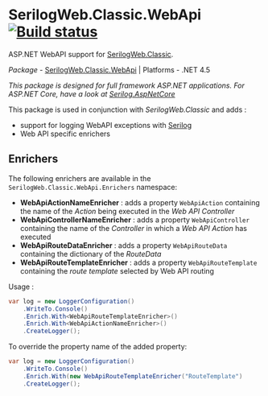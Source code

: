 # SerilogWeb.Classic.WebApi [![Build status](https://ci.appveyor.com/api/projects/status/np8pc8rde1kvj0h2/branch/master?svg=true)](https://ci.appveyor.com/project/serilog-web/classic-webapi/branch/master)

ASP.NET WebAPI support for [SerilogWeb.Classic](https://github.com/serilog-web/classic).

*Package* - <a href="https://www.nuget.org/packages/serilogweb.classic.webapi">SerilogWeb.Classic.WebApi</a> | Platforms - .NET 4.5

_This package is designed for full framework ASP.NET applications. For ASP.NET Core, have a look at [Serilog.AspNetCore](https://github.com/serilog/serilog-aspnetcore)_

This package is used in conjunction with _SerilogWeb.Classic_ and adds : 
- support for logging WebAPI exceptions with [Serilog](http://serilog.net)
- Web API specific enrichers

## Enrichers
The following enrichers are available in the `SerilogWeb.Classic.WebApi.Enrichers` namespace:
- **WebApiActionNameEnricher** : adds a property `WebApiAction` containing the name of the *Action* being executed in the *Web API Controller*
- **WebApiControllerNameEnricher** : adds a property `WebApiController` containing the name of the *Controller* in which a *Web API Action* has executed
- **WebApiRouteDataEnricher** : adds a property `WebApiRouteData` containing the dictionary of the *RouteData*
- **WebApiRouteTemplateEnricher** : adds a property `WebApiRouteTemplate` containing the *route template* selected by Web API routing


Usage : 

```csharp
var log = new LoggerConfiguration()
    .WriteTo.Console()
    .Enrich.With<WebApiRouteTemplateEnricher>()
    .Enrich.With<WebApiActionNameEnricher>()
    .CreateLogger();
```

To override the property name of the added property:

```csharp
var log = new LoggerConfiguration()
    .WriteTo.Console()
    .Enrich.With(new WebApiRouteTemplateEnricher("RouteTemplate")
    .CreateLogger();
```
